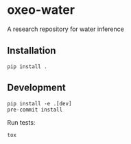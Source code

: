 # oxeo-water
A research repository for water inference

## Installation
```
pip install .
```

## Development
```
pip install -e .[dev]
pre-commit install
```

Run tests:
```
tox
```
